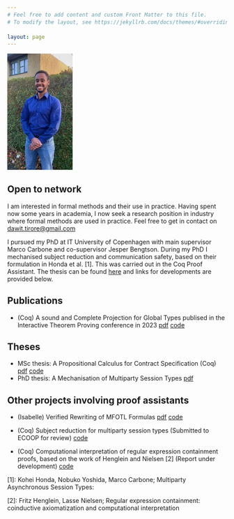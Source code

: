 ```yaml
---
# Feel free to add content and custom Front Matter to this file.
# To modify the layout, see https://jekyllrb.com/docs/themes/#overriding-theme-defaults

layout: page
---
```


<img src="assets/dawit_photo.jpeg" width="150" alt="">

## Open to network
I am interested in formal methods and their use in practice. Having
spent now some years in academia, I now seek a research position in
industry where formal methods are used in practice. Feel free to get
in contact on dawit.tirore@gmail.com        

I pursued my PhD at IT University of Copenhagen with main 
supervisor Marco Carbone and co-supervisor Jesper Bengtson.
During my PhD I mechanised subject reduction and communication safety,
based on their formulation in Honda et al. [1]. This was carried out
in the Coq Proof Assistant. The thesis can be found
[here](/assets/thesis.pdf) and links for developments are provided
below.    

## Publications 
* (Coq) A sound and Complete Projection for Global Types publised in the
Interactive Theorem Proving conference in 2023
[pdf](/assets/itp.pdf) [code](https://github.com/Tirore96/projection) 

## Theses
* MSc thesis: A Propositional Calculus for Contract Specification (Coq) 
  [pdf](/assets/report.pdf) [code](https://github.com/Tirore96/csl_derivatives)
* PhD thesis: A Mechanisation of Multiparty Session Types [pdf](/assets/revision2.pdf)


## Other projects involving proof assistants
* (Isabelle) Verified Rewriting of MFOTL Formulas [pdf](/assets/mfotl.pdf)
  [code](https://github.com/Tirore96/verimon-rewriting) 

* (Coq) Subject reduction for multiparty session types (Submitted to
  ECOOP for review)
  [code](https://github.com/Tirore96/subject_reduction)

* (Coq) Computational interpretation of regular expression containment
  proofs, based on the work of Henglein and Nielsen [2] (Report under development) [code](https://github.com/Tirore96/containment)



\[1\]: Kohei Honda, Nobuko Yoshida, Marco Carbone; Multiparty Asynchronous Session Types: 

\[2\]: Fritz Henglein, Lasse Nielsen;
Regular expression containment: coinductive axiomatization and computational interpretation